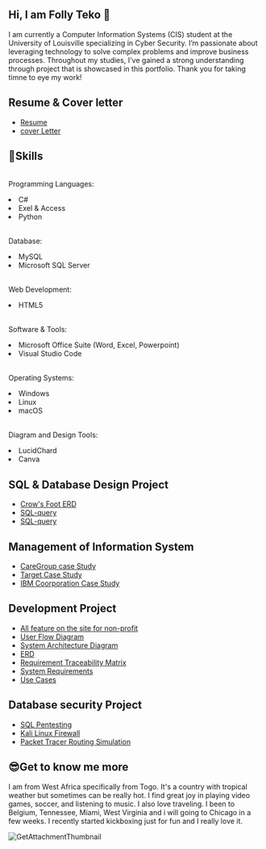 ## Hi, I am Folly Teko 👋

I am currently a Computer Information Systems (CIS) student at the University of Louisville specializing in Cyber Security. I’m passionate about leveraging technology to solve complex problems and improve business processes. Throughout my studies, I've gained a strong understanding through project that is showcased in this portfolio. Thank you for taking timne to eye my work!

## Resume & Cover letter
<ul dir="auto">
<li><a href="https://github.com/fpteko/Resume.git">Resume</a></li>
<li><a href="https://github.com/fpteko/cover-letter.git">cover Letter</a></li>
</ul>

## 🧠Skills
<p dir="auto"><br>Programming Languages:<br></p>
<li> C#</li>
<li> Exel & Access</li>
<li> Python</li>

<p dir="auto"><br>Database:<br></p>
<li> MySQL</li>
<li> Microsoft SQL Server</li>

<p dir="auto"><br>Web Development:<br></p>
<li> HTML5</li>

<p dir="auto"><br>Software & Tools:<br></p>
<li> Microsoft Office Suite (Word, Excel, Powerpoint)</li>
<li> Visual Studio Code</li>

<p dir="auto"><br>Operating Systems:<br></p>
<li> Windows</li>
<li> Linux</li>
<li> macOS</li>

<p dir="auto"><br>Diagram and Design Tools:<br></p>
<li> LucidChard</li>
<li> Canva</li>
</p>

## SQL & Database Design Project
<ul dir="auto">
<li><a href="https://github.com/fpteko/SQL-.git">Crow's Foot ERD</a></li>
<li><a href="https://github.com/fpteko/SQL-Queries.git">SQL-query</a></li>
<li><a href="https://github.com/fpteko/SQL-query.git">SQL-query</a></li>
</ul>

## Management of Information System
<ul dir="auto">
<li><a href="https://github.com/fpteko/CareGroup-case-study.git">CareGroup case Study</a></li>
<li><a href="https://github.com/fpteko/Data-Breach-Target.git">Target Case Study</a></li>
<li><a href="https://github.com/fpteko/IBM-Case-Study.git">IBM Coorporation Case Study</a></li>
</ul>

## Development Project
<ul dir="auto">
<li><a href="https://github.com/fpteko/Kids-Center-Booking.git">All feature on the site for non-profit</a></li>
<li><a href="https://github.com/fpteko/UFD.git">User Flow Diagram</a></li>
<li><a href="https://github.com/fpteko/SAD.git">System Architecture Diagram</a></li>
<li><a href="https://github.com/fpteko/ERD-.git">ERD</a></li>
<li><a href="https://github.com/fpteko/RTM.git">Requirement Traceability Matrix</a></li>
<li><a href="https://github.com/fpteko/System-Requirement.git">System Requirements</a></li>
<li><a href="https://github.com/fpteko/Use-Cases.git">Use Cases</a></li>
</ul>

## Database security Project
<ul dir="auto">
<li><a href="https://github.com/fpteko/Pentesting.git">SQL Pentesting</a></li>
<li><a href="https://github.com/fpteko/Linux-.git">Kali Linux Firewall</a></li>
<li><a href="https://github.com/fpteko/Routing-Simulation.git">Packet Tracer Routing Simulation</a></li>
</ul>

## 😎Get to know me more
I am from West Africa specifically from Togo. It's a country with tropical weather but sometimes can be really hot. I find great joy in playing video games, soccer, and listening to music. I also love traveling. I been to Belgium, Tennessee, Miami, West Virginia and i will going to Chicago in a few weeks. I recently started kickboxing just for fun and I really love it.  

![GetAttachmentThumbnail](https://github.com/user-attachments/assets/24930e5d-26f7-4f0b-9695-02ff09de858b)
